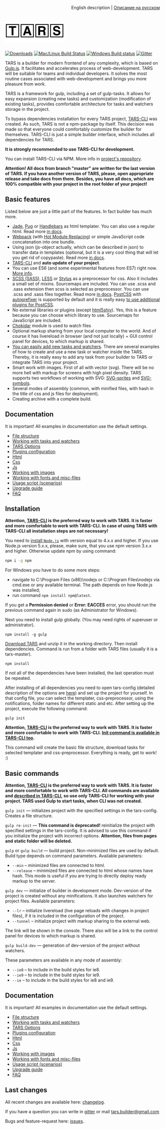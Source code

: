 ﻿<p align="right">
English description | <a href="README_RU.md">Описание на русском</a>
</p>

# ![Tars](https://raw.githubusercontent.com/artem-malko/artwork/master/tars/logo.png)

[![Downloads][downloads-image]][npm-url] [![Mac/Linux Build Status](https://img.shields.io/travis/tars/tars/master.svg?label=Mac%20OSX%20%26%20Linux&style=flat-square)](https://travis-ci.org/tars/tars) [![Windows Build status](https://img.shields.io/appveyor/ci/artem-malko/tars/master.svg?label=Windows&style=flat-square)](https://ci.appveyor.com/project/artem-malko/tars/branch/master) [![Gitter](https://img.shields.io/badge/gitter-join%20chat%20%E2%86%92-brightgreen.svg?style=flat-square)](https://gitter.im/tars/tars?utm_source=badge&utm_medium=badge&utm_campaign=pr-badge)

TARS is a builder for modern frontend of any complexity, which is based on [Gulp.js](http://gulpjs.com/). It facilitates and accelerates process of web-development. TARS will be suitable for teams and individual developers. It solves the most routine cases associated with web-development and brings you more pleasure from work.

TARS is a framework for gulp, including a set of gulp-tasks. It allows for easy expansion (creating new tasks) and customization (modification of existing tasks),  provides comfortable architecture for tasks and watchers storage in the project. 

To bypass dependencies installation for every TARS project, [TARS-CLI](https://github.com/tars/tars-cli) was created. As such, TARS is not a npm-package by itself. This decision was made so that everyone could comfortably customize the builder for themselves. TARS-CLI is just a simple builder interface, which includes all dependencies for TARS.

**It is strongly recommended to use TARS-CLI for development.**

You can install TARS-CLI via NPM. More info in [project's repository](https://github.com/tars/tars-cli).

**Attention! All docs from branch "master" are written for the last version of TARS. If you have another version of TARS, please, open appropriate release and take docs from there. Besides, you have all docs, which are 100% compatible with your project in the root folder of your project!**

## Basic features

Listed below are just a little part of the features. In fact builder has much more.

* [Jade](http://jade-lang.com/), [Pug](https://pugjs.org/api/getting-started.html) or [Handlebars](http://handlebarsjs.com/) as html templater. You can also use a regular html. Read more [in docs](/docs/en/html-processing.md).
* [Webpack](https://webpack.github.io) (with [Hot Module Replacing](https://webpack.github.io/docs/hot-module-replacement.html)) or simple JavaScript code concatenation into one bundle.
* Using json (js-object actually, which can be described in json) to transfer data in templates (optional, but it is a very cool thing that will let you get rid of copypaste). Read more [in docs](/docs/en/html-processing.md#%D0%A0%D0%B0%D0%B1%D0%BE%D1%82%D0%B0-%D1%81-%D0%BC%D0%BE%D0%B4%D1%83%D0%BB%D1%8F%D0%BC%D0%B8-%D0%B8-%D0%B4%D0%B0%D0%BD%D0%BD%D1%8B%D0%BC%D0%B8-%D0%B2-handlebars).
* [TARS-CLI](https://github.com/tars/tars-cli) and **auto update of your project**.
* You can use ES6 (and some experimental features from ES7) right now. [More info](/docs/en/js-processing.md).
* [SCSS (SASS)](http://sass-lang.com/), [LESS](http://www.lesscss.org/) or [Stylus](http://learnboost.github.io/stylus/) as a preprocessor for css. Also it includes a small set of mixins. Sourcemaps are included. You can use .scss and .sass extension then scss is selected as preprocessor. You can use .scss and .sass files together. Read more [in docs](/docs/en/css-processing.md). [PostCSS](https://github.com/postcss/postcss) with [autoprefixer](https://github.com/postcss/autoprefixer) is supported by default and it is really easy [to use additional plugins for PostCSS](/docs/en/options.md#postcss).
* No external libraries or plugins (except [html5shiv](https://ru.wikipedia.org/wiki/Html5_Shiv)). Yes, this is a feature because you can choose which library to use. Sourcemaps for JavaScript are included.
* [Chokidar](https://github.com/paulmillr/chokidar) module is used to watch files
* Optional markup sharing from your local computer to the world. And of course it has livereload in browser (and not just locally) + GUI control panel for devices, to which markup is shared.
* [You can easily add new tasks and watchers](/docs/en/tasks-and-watchers.md). There are several examples of how to create and use a new task or watcher inside the TARS. Thereby, it is really easy to add any task from your builder to TARS or integrate TARS into your project.
* Smart work with images. First of all with vector (svg). There will be no more hell with markup for screens with high pixel density. TARS supports two workflows of working with SVG: [SVG-sprites](docs/en/svg-processing.md#svg-sprites) and [SVG-symbols](docs/en/svg-processing.md#svg-symbols).
* Several modes of assembly (common, with minified files, with hash in the title of css and js files for deployment).
* Creating archive with a complete build.

## Documentation

It is important! All examples in documentation use the default settings.

* [File structure](/docs/en/file-structure.md)
* [Working with tasks and watchers](/docs/en/tasks-and-watchers.md)
* [TARS Options](/docs/en/options.md)
* [Plugins configuration](/docs/en/plugins-options.md)
* [Html](/docs/en/html-processing.md)
* [Css](/docs/en/css-processing.md)
* [Js](/docs/en/js-processing.md)
* [Working with images](/docs/en/images-processing.md)
* [Working with fonts and misc-files](/docs/en/fonts-and-misc.md)
* [Usage script (scenarios)](/docs/en/scenarios.md)
* [Upgrade guide](/docs/en/update-guide.md)
* [FAQ](/docs/en/faq.md)


## Installation

**Attention, [TARS-CLI](https://github.com/tars/tars-cli) is the preferred
 way to work with TARS. It is faster and more comfortable to work with TARS-CLI. In case of using TARS with TARS-CLI all installation steps are not necessary!**

You need to [install `Node.js`](http://nodejs.org/) with version equal to 4.x.x and higher. If you use Node.js version 5.x.x, please, make sure, that you use npm version 3.x.x and higher. Otherwise update npm by using command:

```bash
npm i -g npm
```

For Windows you have to do some more steps:

* navigate to C:\Program Files (x86)\nodejs or C:\Program Files\nodejs via cmd.exe or any available terminal. The path depends on how Node.js was installed;
* run command `npm install npm@latest`.

If you get a **Permission denied** or **Error: EACCES** error, you should run the previous command again in sudo (as Administrator for Windows).

Next you need to install gulp globally. (You may need rights of superuser or administrator).

```shell
npm install -g gulp
```

[Download TARS](../../../tars/archive/master.zip) and unzip it in the working directory. Then install dependencies. Command is run from a folder with TARS files (usually it is a tars-master).

```shell
npm install
```

If not all of the dependencies have been installed, the last operation must be repeated. 

After installing of all dependencies you need to open tars-config (detailed description of the options are [here](/docs/en/options.md)) and set up the project for yourself. In that config file, you can select the templater, css-preprocessor, using the notifications, folder names for different static and etc. After setting up the project, execute the following command:

```shell
gulp init
```

**Attention, [TARS-CLI](https://github.com/tars/tars-cli) is the preferred 
way to work with TARS. It is faster and more comfortable to work with TARS-CLI. [Init command is available in TARS-CLI too](https://github.com/tars/tars-cli/blob/master/docs/en/commands.md#tars-init).**

This command will create the basic file structure, download tasks for selected templater and css-preprocessor. 
Everything is ready, get to work! :)


## Basic commands

**Attention, [TARS-CLI](https://github.com/tars/tars-cli) is the preferred
 way to work with TARS. It is faster and more comfortable to work with TARS-CLI. All commands are available and [described in TARS-CLI](https://github.com/tars/tars-cli/blob/master/docs/en/commands.md), so use only TARS-CLI for working with your project. TARS used Gulp to start tasks, when CLI was not created.**

`gulp init` — initializes project with the specified settings in the tars-config. Creates a file structure.

`gulp re-init` — **This command is deprecated!** reinitialize the project with specified settings in the tars-config. It is advised to use this command if you initialize the project with incorrect options. **Attention, files from pages and static folder will be deleted.**

`gulp` or `gulp build` — build project. Non-minimized files are used by default. Build type depends on command parameters.
Available parameters:

* `--min` – minimized files are connected to html.
* `--release` – minimized  files are connected to html whose names have hash. This mode is useful if you are trying to directly deploy ready markup to the server.

`gulp dev` — initialize of builder in development mode. Dev-version of the project is created  without any minifications. It also launches watchers for project files.
Available parameters:

* `--lr` – initialize livereload (live page reloads with changes in project files), if it is included in the configuration of the project.
* `--tunnel` – initialize project with markup sharing to the external web.

The link will be shown in the console. There also will be a link to the control panel for devices to which markup is shared.

`gulp build-dev` — generation of dev-version of the project without watchers.

These parameters are available in any mode of assembly:

* `--ie8` – to include in the build styles for ie8.
* `--ie9` – to include in the build styles for ie9.
* `--ie` – to include in the build styles for ie8 and ie9.


## Documentation

It is important! All examples in documentation use the default settings.

* [File structure](/docs/en/file-structure.md)
* [Working with tasks and watchers](/docs/en/tasks-and-watchers.md)
* [TARS Options](/docs/en/options.md)
* [Plugins configuration](/docs/en/plugins-options.md)
* [Html](/docs/en/html-processing.md)
* [Css](/docs/en/css-processing.md)
* [Js](/docs/en/js-processing.md)
* [Working with images](/docs/en/images-processing.md)
* [Working with fonts and misc-files](/docs/en/fonts-and-misc.md)
* [Usage script (scenarios)](/docs/en/scenarios.md)
* [Upgrade guide](/docs/en/update-guide.md)
* [FAQ](/docs/en/faq.md)


## Last changes

All recent changes are available here: [changelog](/docs/en/changelog.md).

If you have a question you can write in [gitter](https://gitter.im/tars/tars?utm_source=badge&utm_medium=badge&utm_campaign=pr-badge) or mail [tars.builder@gmail.com](mailto:tars.builder@gmail.com)

Bugs and feature-request here: [issues](https://github.com/tars/tars/issues/new).

[downloads-image]: http://img.shields.io/npm/dm/tars-cli.svg?style=flat-square
[npm-url]: https://npmjs.org/package/tars-cli
